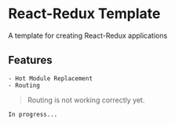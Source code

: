 React-Redux Template
================

A template for creating React-Redux applications

## Features
    - Hot Module Replacement
    - Routing

<blockquote>
    Routing is not working correctly yet.
</blockquote>

```
In progress...
```